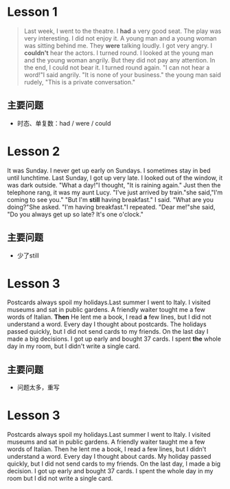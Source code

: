 # Lesson 1
> Last week, I went to the theatre. I **had** a very good seat. The play was very interesting. I did not enjoy it.
A young man and a young woman was sitting behind me. They **were** talking loudly.
I got very angry. I **couldn't** hear the actors.
I turned round. I looked at the young man and the young woman angrily.
But they did not pay any attention.
In the end, I could not bear it.
I turned round again. "I can not hear a word!"I said angrily.
"It is none of your business." the young man said rudely, "This is a private conversation."

## 主要问题
* 时态、单复数：had / were / could

# Lesson 2
It was Sunday. I never get up early on Sundays. I sometimes stay in bed until lunchtime.
Last Sunday, I got up very late. I looked out of the window, it was dark outside.
"What a day!"I thought, "It is raining again."
Just then the telephone rang, it was my aunt Lucy.
"I've just arrived by train."she said,"I'm coming to see you."
"But I'm **still** having breakfast." I said.
"What are you doing?"She asked.
"I'm having breakfast."I repeated.
"Dear me!"she said, "Do you always get up so late? It's one o'clock."

## 主要问题
* 少了still

# Lesson 3
Postcards always spoil my holidays.Last summer I went to Italy.
I visited museums and sat in public gardens.
A friendly waiter tought me a few words of Italian.
**Then** He lent me a book, I read **a** few lines, but I did not understand a word.
Every day I thought about postcards.
The holidays passed quickly, but I did not send cards to my friends.
On the last day I made a big decisions.
I got up early and bought 37 cards.
I spent **the** whole day in my room, but I didn't write a single card.

## 主要问题
* 问题太多，重写

# Lesson 3
Postcards always spoil my holidays.Last summer I went to Italy.
I visited museums and sat in public gardens.
A friendly waiter taught me a few words of Italian.
Then he lent me a book, I read a few lines, but I didn't understand a word.
Every day I thought about cards.
My holiday passed quickly, but I did not send cards to my friends.
On the last day, I made a big decision.
I got up early and bought 37 cards.
I spent the whole day in my room but I did not write a single card.
